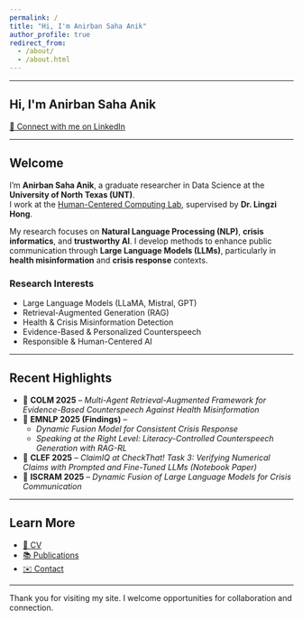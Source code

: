 ```yaml
---
permalink: /
title: "Hi, I'm Anirban Saha Anik"
author_profile: true
redirect_from: 
  - /about/
  - /about.html
---
```


---

## Hi, I'm Anirban Saha Anik  

[🔗 Connect with me on LinkedIn](https://www.linkedin.com/in/anirban-saha-anik/)  

---

## Welcome

I’m **Anirban Saha Anik**, a graduate researcher in Data Science at the **University of North Texas (UNT)**.  
I work at the [Human-Centered Computing Lab](https://lingzihong.github.io/index.html), supervised by **Dr. Lingzi Hong**.  

My research focuses on **Natural Language Processing (NLP)**, **crisis informatics**, and **trustworthy AI**. I develop methods to enhance public communication through **Large Language Models (LLMs)**, particularly in **health misinformation** and **crisis response** contexts.

### Research Interests
- Large Language Models (LLaMA, Mistral, GPT)  
- Retrieval-Augmented Generation (RAG)  
- Health & Crisis Misinformation Detection  
- Evidence-Based & Personalized Counterspeech  
- Responsible & Human-Centered AI  

---

## Recent Highlights

- 📄 **COLM 2025** – *Multi-Agent Retrieval-Augmented Framework for Evidence-Based Counterspeech Against Health Misinformation*  
- 📄 **EMNLP 2025 (Findings)** –  
  - *Dynamic Fusion Model for Consistent Crisis Response*  
  - *Speaking at the Right Level: Literacy-Controlled Counterspeech Generation with RAG-RL*  
- 📄 **CLEF 2025** – *ClaimIQ at CheckThat! Task 3: Verifying Numerical Claims with Prompted and Fine-Tuned LLMs* *(Notebook Paper)*  
- 📄 **ISCRAM 2025** – *Dynamic Fusion of Large Language Models for Crisis Communication*  

---

## Learn More
- [📄 CV](/cv/)  
- [📚 Publications](/publications/)  
- [✉️ Contact](mailto:anirbansahaanik@my.unt.edu)  

---

Thank you for visiting my site. I welcome opportunities for collaboration and connection.  
